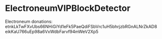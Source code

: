 # ElectroneumVIPBlockDetector
Electroneum donations: etnkLkTwFXvUbs66NHiGiYd1eFk5PaeQdiFSbVrc1uH5bhrjzbRGnALNrZkAD8eikKaU766uEp98a6VxWdbFarvf94mWeV2Xp5
